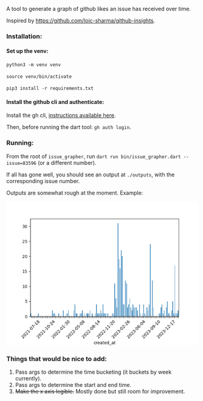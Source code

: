 A tool to generate a graph of github likes an issue has received over time. 

Inspired by https://github.com/loic-sharma/github-insights.

### Installation:

#### Set up the venv:

`python3 -m venv venv`

`source venv/bin/activate`

`pip3 install -r requirements.txt`

#### Install the github cli and authenticate:
Install the gh cli, [instructions available here](https://github.com/gmackall/productivity-tools/tree/main/issue_grapher).

Then, before running the dart tool: `gh auth login`.

### Running:
From the root of `issue_grapher`, run `dart run bin/issue_grapher.dart --issue=83596` (or a different number).

If all has gone well, you should see an output at `./outputs`, with the corresponding issue number.

Outputs are somewhat rough at the moment. Example:

![Example output](https://github.com/gmackall/productivity-tools/blob/main/issue_grapher/sample.png)

### Things that would be nice to add:
1. Pass args to determine the time bucketing (it buckets by week currently).
2. Pass args to determine the start and end time.
3. ~~Make the x axis legible.~~ Mostly done but still room for improvement.